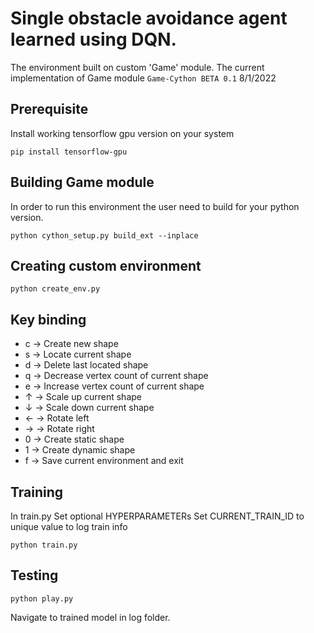 # **Single obstacle avoidance agent learned using DQN.**
The environment built on custom 'Game' module.
The current implementation of Game module `Game-Cython BETA 0.1`
8/1/2022

## Prerequisite
Install working tensorflow gpu version on your system
```
pip install tensorflow-gpu
```

## Building Game module
In order to run this environment the user need to build for your python version.

```
python cython_setup.py build_ext --inplace
```

## Creating custom environment
```
python create_env.py
```

## Key binding

<ul>
    <li>c -> Create new shape</li>
    <li>s -> Locate current shape</li>
    <li>d -> Delete last located shape</li>
    <li>q -> Decrease vertex count of current shape</li>
    <li>e -> Increase vertex count of current shape</li>
    <li>↑ -> Scale up current shape</li>
    <li>↓ -> Scale down current shape</li>
    <li>← -> Rotate left</li>
    <li>→ -> Rotate right</li>
    <li>0 -> Create static shape</li>
    <li>1 -> Create dynamic shape</li>
    <li>f -> Save current environment and exit</li>
</ul>

## Training
In train.py
Set optional HYPERPARAMETERs
Set CURRENT_TRAIN_ID to unique value to log train info
```
python train.py
```

## Testing
```
python play.py
```
Navigate to trained model in log folder.
